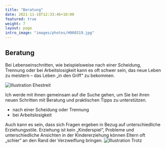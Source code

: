 ```yaml
---
title: "Beratung"
date: 2021-11-18T12:33:46+10:00
featured: true
weight: 7
layout: page
intro_image: "images/photos/H060319.jpg"
---
```


## Beratung
Bei Lebenseinschnitten, wie beispielsweise nach einer Scheidung, Trennung oder bei  Arbeitslosigkeit kann es oft schwer sein, das neue Leben zu meistern – das Leben „in den Griff“ zu bekommen.

![Illustration Ehestreit](../../images/illustrations/PT_Quehenberger_Ehestreit.png)

Ich werde mit ihnen gemeinsam auf die Suche gehen, um Sie bei ihren neuen Schritten mit Beratung und praktischen Tipps zu unterstützen.
* nach einer Scheidung oder Trennung
* bei Arbeitslosigkeit

Auch kann es sein, dass sich Fragen ergeben in Bezug auf unterschiedliche Erziehungsstile. Erziehung ist kein „Kinderspiel“, Probleme und unterschiedliche Ansichten in der Kindererziehung können Eltern oft „schier“ an den Rand der Verzweiflung bringen.
![Illustration Trotz](../../images/illustrations/PT_Quehenberger_Trotz.png)
